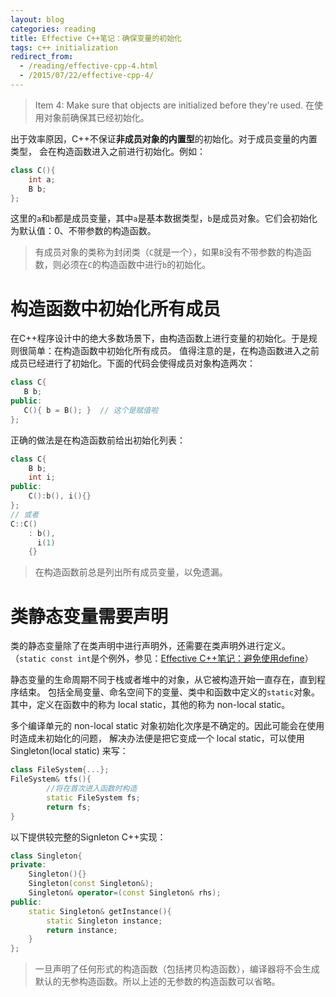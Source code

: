 ```yaml
---
layout: blog
categories: reading
title: Effective C++笔记：确保变量的初始化
tags: c++ initialization
redirect_from:
  - /reading/effective-cpp-4.html
  - /2015/07/22/effective-cpp-4/
---
```


> Item 4: Make sure that objects are initialized before they're used.
> 在使用对象前确保其已经初始化。

出于效率原因，C++不保证**非成员对象的内置型**的初始化。对于成员变量的内置类型，
会在构造函数进入之前进行初始化。例如：

```cpp
class C(){
    int a;
    B b;
};
```

这里的`a`和`b`都是成员变量，其中`a`是基本数据类型，`b`是成员对象。它们会初始化为默认值：0、不带参数的构造函数。

> 有成员对象的类称为封闭类（`C`就是一个），如果`B`没有不带参数的构造函数，则必须在`C`的构造函数中进行`b`的初始化。

# 构造函数中初始化所有成员

在C++程序设计中的绝大多数场景下，由构造函数上进行变量的初始化。于是规则很简单：在构造函数中初始化所有成员。
值得注意的是，在构造函数进入之前成员已经进行了初始化。下面的代码会使得成员对象构造两次：

```cpp
class C{
   B b;
public:
   C(){ b = B(); }  // 这个是赋值啦
};
```

正确的做法是在构造函数前给出初始化列表：

```cpp
class C{
    B b;
    int i;
public:
    C():b(), i(){}
};
// 或者
C::C()
    : b(), 
      i(1)
    {}
```

> 在构造函数前总是列出所有成员变量，以免遗漏。

# 类静态变量需要声明

类的静态变量除了在类声明中进行声明外，还需要在类声明外进行定义。
（`static const int`是个例外，参见：[Effective C++笔记：避免使用define](/2015/07/21/effective-cpp-2.html)）

静态变量的生命周期不同于栈或者堆中的对象，从它被构造开始一直存在，直到程序结束。
包括全局变量、命名空间下的变量、类中和函数中定义的`static`对象。
其中，定义在函数中的称为 local static，其他的称为 non-local static。

多个编译单元的 non-local static 对象初始化次序是不确定的。因此可能会在使用时造成未初始化的问题，
解决办法便是把它变成一个 local static，可以使用 Singleton(local static) 来写：

```cpp
class FileSystem{...};
FileSystem& tfs(){
		//将在首次进入函数时构造
		static FileSystem fs;	
		return fs;
}
```
	
以下提供较完整的Signleton C++实现：

```cpp
class Singleton{
private:
    Singleton(){}
    Singleton(const Singleton&);
    Singleton& operator=(const Singleton& rhs);
public:
    static Singleton& getInstance(){
        static Singleton instance;
        return instance; 
    }
};
```
	
> 一旦声明了任何形式的构造函数（包括拷贝构造函数），编译器将不会生成默认的无参构造函数。所以上述的无参数的构造函数可以省略。
